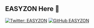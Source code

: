 ## EASYZON Here 👋

</em></p>

[![Twitter: EASYZON](https://img.shields.io/twitter/follow/easyzon?style=social)](https://twitter.com/easyzon)
[![GitHub EASYZON](https://img.shields.io/github/followers/easyzon?label=follow&style=social)](https://github.com/easyzon)
 <img src="https://komarev.com/ghpvc/?username=your-github-easyzon&style=flat-square&color=blue" alt=""/>

